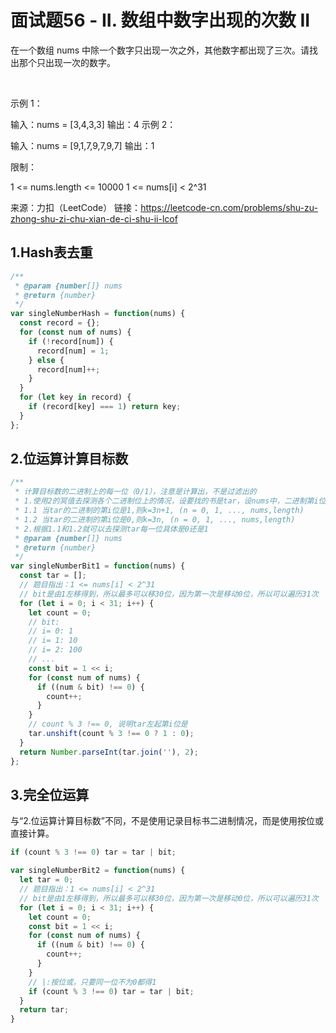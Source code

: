 # 面试题56 - II. 数组中数字出现的次数 II

在一个数组 nums 中除一个数字只出现一次之外，其他数字都出现了三次。请找出那个只出现一次的数字。

 

示例 1：

输入：nums = [3,4,3,3]
输出：4
示例 2：

输入：nums = [9,1,7,9,7,9,7]
输出：1
 

限制：

1 <= nums.length <= 10000
1 <= nums[i] < 2^31

来源：力扣（LeetCode）
链接：https://leetcode-cn.com/problems/shu-zu-zhong-shu-zi-chu-xian-de-ci-shu-ii-lcof

## 1.Hash表去重

```js
/**
 * @param {number[]} nums
 * @return {number}
 */
var singleNumberHash = function(nums) {
  const record = {};
  for (const num of nums) {
    if (!record[num]) {
      record[num] = 1;
    } else {
      record[num]++;
    }
  }
  for (let key in record) {
    if (record[key] === 1) return key;
  }
};
```

## 2.位运算计算目标数

```js
/**
 * 计算目标数的二进制上的每一位（0/1），注意是计算出，不是过滤出的
 * 1.使用2的冥值去探测各个二进制位上的情况，设要找的书是tar，设nums中，二进制第i位上的值是1的数有k个，k肯定是满足：
 * 1.1 当tar的二进制的第i位是1,则k=3n+1, (n = 0, 1, ..., nums,length)
 * 1.2 当tar的二进制的第i位是0,则k=3n, (n = 0, 1, ..., nums,length)
 * 2.根据1.1和1.2就可以去探测tar每一位具体是0还是1
 * @param {number[]} nums
 * @return {number}
 */
var singleNumberBit1 = function(nums) {
  const tar = [];
  // 题目指出：1 <= nums[i] < 2^31
  // bit是由1左移得到，所以最多可以移30位，因为第一次是移动0位，所以可以遍历31次
  for (let i = 0; i < 31; i++) {
    let count = 0;
    // bit:
    // i= 0: 1
    // i= 1: 10
    // i= 2: 100
    // ...
    const bit = 1 << i;
    for (const num of nums) {
      if ((num & bit) !== 0) {
        count++;
      }
    }
    // count % 3 !== 0, 说明tar左起第i位是
    tar.unshift(count % 3 !== 0 ? 1 : 0);
  }
  return Number.parseInt(tar.join(''), 2);
};
```

## 3.完全位运算

与“2.位运算计算目标数”不同，不是使用记录目标书二进制情况，而是使用按位或直接计算。

```js
if (count % 3 !== 0) tar = tar | bit;
```

```js
var singleNumberBit2 = function(nums) {
  let tar = 0;
  // 题目指出：1 <= nums[i] < 2^31
  // bit是由1左移得到，所以最多可以移30位，因为第一次是移动0位，所以可以遍历31次
  for (let i = 0; i < 31; i++) {
    let count = 0;
    const bit = 1 << i;
    for (const num of nums) {
      if ((num & bit) !== 0) {
        count++;
      }
    }
    // |:按位或，只要同一位不为0都得1
    if (count % 3 !== 0) tar = tar | bit;
  }
  return tar;
}
```
